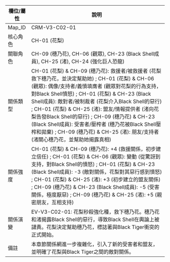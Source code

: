 | 欄位/屬性 | 說明 |
|---|---|
| Map_ID | CRM-V3-C02-01 |
| 核心角色 | CH-01 (花梨) |
| 關聯角色 | CH-09 (穗乃花), CH-06 (觀眾), CH-23 (Black Shell成員), CH-25 (渚), CH-24 (強化巨人恐龍) |
| 關係類型 | CH-01 (花梨) & CH-09 (穗乃花): 救援者/被救援者 (花梨救下穗乃花，並決定幫助她) ; CH-01 (花梨) & CH-06 (觀眾): 偶像/支持者/義憤填膺者 (觀眾對花梨的行為支持，對Black Shell憤怒) ; CH-01 (花梨) & CH-23 (Black Shell成員): 敵對者/被制裁者 (花梨介入Black Shell的惡行) ; CH-01 (花梨) & CH-25 (渚): 盟友/情報提供者 (渚向花梨告發Black Shell的惡行) ; CH-09 (穗乃花) & CH-23 (Black Shell成員): 受害者/壓榨者 (穗乃花被Black Shell壓榨和拋棄) ; CH-09 (穗乃花) & CH-25 (渚): 朋友/支持者 (渚關心穗乃花，並幫助她揭露真相) |
| 關係強度 | CH-01 (花梨) & CH-09 (穗乃花): +4 (救援關係，初步建立信任) ; CH-01 (花梨) & CH-06 (觀眾): 變動 (從驚訝到支持，對Black Shell的憤怒) ; CH-01 (花梨) & CH-23 (Black Shell成員): -3 (敵對關係，花梨對其惡行感到憤怒) ; CH-01 (花梨) & CH-25 (渚): +3 (初步建立的盟友關係) ; CH-09 (穗乃花) & CH-23 (Black Shell成員): -5 (受害關係，極度厭惡) ; CH-09 (穗乃花) & CH-25 (渚): +5 (親密朋友，互相支持) |
| 關係演變 | EV-V3-C02-01: 花梨秒殺強化種，救下穗乃花。穗乃花和渚揭露Black Shell的惡行，導致Black Shell在輿論上被譴責。花梨決定幫助穗乃花，標誌著與Black Tiger衝突的正式開始。 |
| 備註 | 本章節關係網進一步複雜化，引入了新的受害者和盟友，並明確了花梨與Black Tiger之間的敵對關係。 |
